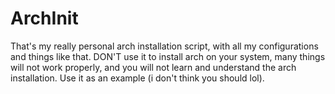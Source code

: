 # ArchInit
That's my really personal arch installation script, with all my configurations and things like that. DON'T use it to install arch on your system, many things will not work properly, and you will not learn and understand the arch installation. Use it as an example (i don't think you should lol).
